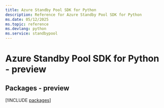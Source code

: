 ```yaml
---
title: Azure Standby Pool SDK for Python
description: Reference for Azure Standby Pool SDK for Python
ms.date: 05/12/2025
ms.topic: reference
ms.devlang: python
ms.service: standbypool
---
```

# Azure Standby Pool SDK for Python - preview
## Packages - preview
[!INCLUDE [packages](standby-pool-index.md)]